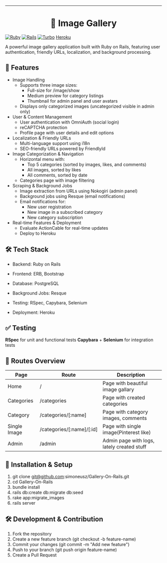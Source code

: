 ---
<h1 align="center"> 📸 Image Gallery </h1>

[![Ruby](https://img.shields.io/badge/Ruby-3.3.6-red.svg)](https://www.ruby-lang.org/en/)
[![Rails](https://img.shields.io/badge/Rails-8.0.0-blue.svg)](https://rubyonrails.org/)
[![Turbo](https://img.shields.io/badge/Turbo-green.svg)](https://turbo.hotwired.dev/)
[Heroku](https://secure-brushlands-07741-5f4ceda4c0ca.herokuapp.com/)

A powerful image gallery application built with Ruby on Rails, featuring user authentication, friendly URLs, localization, and background processing.

##  🚀 Features

- Image Handling
    - Supports three image sizes:
        - Full-size for /image/show
        - Medium preview for category listings
        - Thumbnail for admin panel and user avatars
    - Displays only categorized images (uncategorized visible in admin only)
- User & Content Management
    - User authentication with OmniAuth (social login)
    - reCAPTCHA protection
    - Profile page with user details and edit options
- Localization & Friendly URLs
    - Multi-language support using i18n
    - SEO-friendly URLs powered by FriendlyId
- Image Categorization & Navigation
    - Horizontal menu with:
        - Top 5 categories (sorted by images, likes, and comments)
        - All images, sorted by likes
        - All comments, sorted by date
    - Categories page with image filtering
- Scraping & Background Jobs
    - Image extraction from URLs using Nokogiri (admin panel)
    - Background jobs using Resque (email notifications)
    - Email notifications for:
        - New user registration
        - New image in a subscribed category
        - New category subscription
- Real-time Features & Deployment
    - Evaluate ActionCable for real-time updates
    - Deploy to Heroku



## 🛠 Tech Stack

* Backend: Ruby on Rails

* Frontend: ERB, Bootstrap

* Database: PostgreSQL

* Background Jobs: Resque

* Testing: RSpec, Capybara, Selenium

* Deployment: Heroku


## ✅ Testing

**RSpec** for unit and functional tests
**Capybara** + **Selenium** for integration tests


## 📂 Routes Overview

| Page  | Route | Description |
| ------------- | ------------- |------------- |
| Home  | /  | Page with beautiful image gallary  |
| Categories  | /categories  | Page with created categories |
| Category  | /categories/[:name]  | Page with category images, comments  |
| Single Image  | /categories/[:name]/[:id]  | Page with single image(Pinterest like)  |
| Admin  | /admin  | Admin page with logs, lately created stuff  |

## 🚀 Installation & Setup

1. git clone git@github.com:simoneusz/Gallery-On-Rails.git
2. cd Gallery-On-Rails
3. bundle install
4. rails db:create db:migrate db:seed
5. rake app:migrate_images
6. rails server

## 🛠 Development & Contribution

1. Fork the repository
2. Create a new feature branch (git checkout -b feature-name)
3. Commit your changes (git commit -m "Add new feature")
4. Push to your branch (git push origin feature-name)
5. Create a Pull Request
